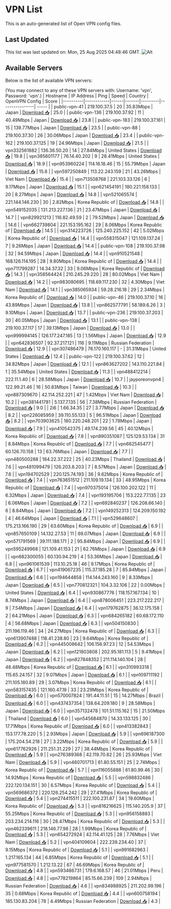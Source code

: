 # VPN List

This is an auto-generated list of Open VPN config files.

## Last Updated

This list was last updated on: Mon, 25 Aug 2025 04:48:46 GMT.
![Alt](https://repobeats.axiom.co/api/embed/186b98318ef1479477931607c1ad7d823f12451f.svg "Repobeats analytics image")

## Available Servers

Below is the list of available VPN servers:

(You may connect to any of these VPN servers with: Username: 'vpn', Password: 'vpn'.)
| Hostname | IP Address | Ping | Speed | Country | OpenVPN Config | Score |
|----------|------------|------|-------|---------|----------------| ----- |
| public-vpn-41 | 219.100.37.5 | 20 | 35.83Mbps | Japan | [Download 📥](./configs/server_0_JP.ovpn) | 25.0 |
| public-vpn-136 | 219.100.37.92 | 11 | 40.49Mbps | Japan | [Download 📥](./configs/server_1_JP.ovpn) | 23.8 |
| public-vpn-183 | 219.100.37.161 | 15 | 139.77Mbps | Japan | [Download 📥](./configs/server_2_JP.ovpn) | 23.5 |
| public-vpn-88 | 219.100.37.30 | 26 | 30.06Mbps | Japan | [Download 📥](./configs/server_3_JP.ovpn) | 23.4 |
| public-vpn-162 | 219.100.37.125 | 19 | 24.96Mbps | Japan | [Download 📥](./configs/server_4_JP.ovpn) | 21.5 |
| vpn332561882 | 136.36.50.20 | 14 | 27.84Mbps | United States | [Download 📥](./configs/server_5_US.ovpn) | 19.8 |
| vpn385601177 | 76.14.40.202 | 9 | 28.41Mbps | United States | [Download 📥](./configs/server_6_US.ovpn) | 18.9 |
| vpn953960224 | 114.16.18.46 | 15 | 55.79Mbps | Japan | [Download 📥](./configs/server_7_JP.ovpn) | 15.8 |
| vpn597250849 | 113.22.243.159 | 21 | 43.26Mbps | Viet Nam | [Download 📥](./configs/server_8_VN.ovpn) | 15.4 |
| vpn713508768 | 221.103.33.126 | 6 | 9.17Mbps | Japan | [Download 📥](./configs/server_9_JP.ovpn) | 15.1 |
| vpn621454191 | 180.221.158.133 | 20 | 8.27Mbps | Japan | [Download 📥](./configs/server_10_JP.ovpn) | 14.8 |
| vpn521065574 | 221.144.146.230 | 30 | 2.82Mbps | Korea Republic of | [Download 📥](./configs/server_11_KR.ovpn) | 14.8 |
| vpn549152035 | 131.213.227.136 | 21 | 23.47Mbps | Japan | [Download 📥](./configs/server_12_JP.ovpn) | 14.7 |
| vpn829921213 | 116.82.49.59 | 2 | 79.52Mbps | Japan | [Download 📥](./configs/server_13_JP.ovpn) | 14.6 |
| vpn662739804 | 221.153.195.162 | 29 | 8.06Mbps | Korea Republic of | [Download 📥](./configs/server_14_KR.ovpn) | 14.5 |
| vpn314223726 | 125.240.225.152 | 42 | 5.02Mbps | Korea Republic of | [Download 📥](./configs/server_15_KR.ovpn) | 14.4 |
| vpn558315047 | 121.109.137.24 | 7 | 9.26Mbps | Japan | [Download 📥](./configs/server_16_JP.ovpn) | 14.4 |
| public-vpn-108 | 219.100.37.98 | 32 | 94.59Mbps | Japan | [Download 📥](./configs/server_17_JP.ovpn) | 14.4 |
| vpn910521548 | 168.126.114.195 | 28 | 9.80Mbps | Korea Republic of | [Download 📥](./configs/server_18_KR.ovpn) | 14.4 |
| vpn711799287 | 14.34.37.32 | 33 | 9.06Mbps | Korea Republic of | [Download 📥](./configs/server_19_KR.ovpn) | 14.3 |
| vpn358564424 | 210.245.29.220 | 28 | 80.02Mbps | Viet Nam | [Download 📥](./configs/server_20_VN.ovpn) | 14.2 |
| vpn983080695 | 118.69.117.230 | 32 | 4.30Mbps | Viet Nam | [Download 📥](./configs/server_21_VN.ovpn) | 14.1 |
| vpn385065934 | 59.28.216.18 | 29 | 2.34Mbps | Korea Republic of | [Download 📥](./configs/server_22_KR.ovpn) | 14.0 |
| public-vpn-46 | 219.100.37.10 | 16 | 43.89Mbps | Japan | [Download 📥](./configs/server_23_JP.ovpn) | 13.8 |
| vpn862577791 | 58.189.6.26 | 3 | 9.10Mbps | Japan | [Download 📥](./configs/server_24_JP.ovpn) | 13.7 |
| public-vpn-236 | 219.100.37.203 | 30 | 40.05Mbps | Japan | [Download 📥](./configs/server_25_JP.ovpn) | 13.1 |
| public-vpn-138 | 219.100.37.117 | 17 | 39.13Mbps | Japan | [Download 📥](./configs/server_26_JP.ovpn) | 13.0 |
| vpn999994145 | 126.177.247.185 | 13 | 1.56Mbps | Japan | [Download 📥](./configs/server_27_JP.ovpn) | 12.9 |
| vpn642836507 | 92.37.217.121 | 116 | 9.11Mbps | Russian Federation | [Download 📥](./configs/server_28_RU.ovpn) | 12.9 |
| vpn307486479 | 76.170.160.117 | - | 31.31Mbps | United States | [Download 📥](./configs/server_29_US.ovpn) | 12.4 |
| public-vpn-122 | 219.100.37.62 | 12 | 34.82Mbps | Japan | [Download 📥](./configs/server_30_JP.ovpn) | 12.1 |
| vpn863627202 | 143.110.221.84 | 1 | 35.54Mbps | United States | [Download 📥](./configs/server_31_US.ovpn) | 11.3 |
| vpn488412214 | 222.11.1.40 | 6 | 28.58Mbps | Japan | [Download 📥](./configs/server_32_JP.ovpn) | 10.7 |
| jayporeonvpn4 | 122.99.21.46 | 16 | 50.83Mbps | Taiwan | [Download 📥](./configs/server_33_TW.ovpn) | 10.3 |
| vpn887309670 | 42.114.252.221 | 47 | 1.42Mbps | Viet Nam | [Download 📥](./configs/server_34_VN.ovpn) | 10.2 |
| vpn381441781 | 5.137.7.135 | 56 | 7.38Mbps | Russian Federation | [Download 📥](./configs/server_35_RU.ovpn) | 9.0 |
| 2i6 | 1.66.34.35 | 27 | 3.77Mbps | Japan | [Download 📥](./configs/server_36_JP.ovpn) | 8.2 |
| vpn226085959 | 39.110.55.133 | 5 | 96.51Mbps | Japan | [Download 📥](./configs/server_37_JP.ovpn) | 8.2 |
| vpn703903625 | 180.220.248.201 | 22 | 1.78Mbps | Japan | [Download 📥](./configs/server_38_JP.ovpn) | 7.9 |
| vpn410542375 | 49.174.239.56 | 45 | 40.12Mbps | Korea Republic of | [Download 📥](./configs/server_39_KR.ovpn) | 7.8 |
| vpn890351087 | 125.129.53.134 | 31 | 8.84Mbps | Korea Republic of | [Download 📥](./configs/server_40_KR.ovpn) | 7.7 |
| vpn662545477 | 60.126.70.158 | 13 | 63.76Mbps | Japan | [Download 📥](./configs/server_41_JP.ovpn) | 7.7 |
| vpn480500288 | 184.22.37.222 | 25 | 40.23Mbps | Thailand | [Download 📥](./configs/server_42_TH.ovpn) | 7.6 |
| vpn481099479 | 126.203.8.203 | 7 | 8.57Mbps | Japan | [Download 📥](./configs/server_43_JP.ovpn) | 7.6 |
| vpn194702529 | 220.125.74.193 | 36 | 9.62Mbps | Korea Republic of | [Download 📥](./configs/server_44_KR.ovpn) | 7.4 |
| vpn763651512 | 211.109.19.134 | 33 | 48.95Mbps | Korea Republic of | [Download 📥](./configs/server_45_KR.ovpn) | 7.4 |
| vpn970375014 | 126.100.202.122 | 11 | 6.32Mbps | Japan | [Download 📥](./configs/server_46_JP.ovpn) | 7.4 |
| vpn193195706 | 153.222.77.135 | 23 | 6.06Mbps | Japan | [Download 📥](./configs/server_47_JP.ovpn) | 7.2 |
| vpn692840237 | 126.208.66.140 | 6 | 8.84Mbps | Japan | [Download 📥](./configs/server_48_JP.ovpn) | 7.2 |
| vpn149252313 | 124.209.150.192 | 4 | 46.64Mbps | Japan | [Download 📥](./configs/server_49_JP.ovpn) | 7.1 |
| vpn529648607 | 175.213.166.190 | 29 | 63.60Mbps | Korea Republic of | [Download 📥](./configs/server_50_KR.ovpn) | 6.9 |
| vpn857650109 | 14.132.27.53 | 11 | 69.07Mbps | Japan | [Download 📥](./configs/server_51_JP.ovpn) | 6.9 |
| vpn571791569 | 39.111.188.171 | 2 | 95.84Mbps | Japan | [Download 📥](./configs/server_52_JP.ovpn) | 6.9 |
| vpn595249968 | 121.109.41.153 | 21 | 62.76Mbps | Japan | [Download 📥](./configs/server_53_JP.ovpn) | 6.9 |
| vpn682300055 | 60.130.94.219 | 4 | 53.36Mbps | Japan | [Download 📥](./configs/server_54_JP.ovpn) | 6.8 |
| vpn961061539 | 113.10.25.18 | 46 | 9.17Mbps | Korea Republic of | [Download 📥](./configs/server_55_KR.ovpn) | 6.7 |
| vpn419067235 | 115.37.185.28 | 7 | 85.84Mbps | Japan | [Download 📥](./configs/server_56_JP.ovpn) | 6.6 |
| vpn194644858 | 114.144.243.160 | 9 | 8.33Mbps | Japan | [Download 📥](./configs/server_57_JP.ovpn) | 6.5 |
| vpn770812321 | 104.3.32.106 | 22 | 0.00Mbps | United States | [Download 📥](./configs/server_58_US.ovpn) | 6.4 |
| vpn930867776 | 118.157.167.134 | 10 | 8.74Mbps | Japan | [Download 📥](./configs/server_59_JP.ovpn) | 6.4 |
| vpn878006451 | 223.217.222.217 | 9 | 7.54Mbps | Japan | [Download 📥](./configs/server_60_JP.ovpn) | 6.4 |
| vpn179762875 | 36.12.175.158 | 2 | 64.21Mbps | Japan | [Download 📥](./configs/server_61_JP.ovpn) | 6.3 |
| vpn684265182 | 60.68.172.110 | 4 | 56.68Mbps | Japan | [Download 📥](./configs/server_62_JP.ovpn) | 6.3 |
| vpn504150830 | 211.196.119.46 | 34 | 24.27Mbps | Korea Republic of | [Download 📥](./configs/server_63_KR.ovpn) | 6.3 |
| vpn613907488 | 118.41.238.80 | 23 | 9.64Mbps | Korea Republic of | [Download 📥](./configs/server_64_KR.ovpn) | 6.2 |
| vpn445008642 | 106.156.97.23 | 12 | 54.53Mbps | Japan | [Download 📥](./configs/server_65_JP.ovpn) | 6.2 |
| vpn121803808 | 202.95.181.113 | 5 | 9.41Mbps | Japan | [Download 📥](./configs/server_66_JP.ovpn) | 6.2 |
| vpn827848352 | 211.114.140.104 | 28 | 48.48Mbps | Korea Republic of | [Download 📥](./configs/server_67_KR.ovpn) | 6.1 |
| vpn310993318 | 115.65.24.157 | 32 | 9.07Mbps | Japan | [Download 📥](./configs/server_68_JP.ovpn) | 6.1 |
| vpn109711192 | 211.105.180.89 | 29 | 3.07Mbps | Korea Republic of | [Download 📥](./configs/server_69_KR.ovpn) | 6.1 |
| vpn583157435 | 121.160.47.19 | 33 | 23.29Mbps | Korea Republic of | [Download 📥](./configs/server_70_KR.ovpn) | 6.0 |
| vpn570007824 | 191.44.11.51 | 15 | 14.27Mbps | Brazil | [Download 📥](./configs/server_71_BR.ovpn) | 6.0 |
| vpn437437354 | 138.64.209.180 | 9 | 28.58Mbps | Japan | [Download 📥](./configs/server_72_JP.ovpn) | 6.0 |
| vpn357132478 | 101.51.115.162 | 15 | 21.50Mbps | Thailand | [Download 📥](./configs/server_73_TH.ovpn) | 6.0 |
| vpn545684870 | 14.33.133.125 | 30 | 17.71Mbps | Korea Republic of | [Download 📥](./configs/server_74_KR.ovpn) | 6.0 |
| vpn413382843 | 153.177.78.220 | 5 | 2.93Mbps | Japan | [Download 📥](./configs/server_75_JP.ovpn) | 5.9 |
| vpn696187300 | 175.204.54.218 | 27 | 3.22Mbps | Korea Republic of | [Download 📥](./configs/server_76_KR.ovpn) | 5.9 |
| vpn617762926 | 211.251.31.229 | 27 | 38.44Mbps | Korea Republic of | [Download 📥](./configs/server_77_KR.ovpn) | 5.9 |
| vpn276389368 | 42.119.70.82 | 26 | 25.93Mbps | Viet Nam | [Download 📥](./configs/server_78_VN.ovpn) | 5.9 |
| vpn460701713 | 61.80.55.151 | 25 | 2.74Mbps | Korea Republic of | [Download 📥](./configs/server_79_KR.ovpn) | 5.7 |
| vpn116055888 | 61.80.99.46 | 30 | 14.92Mbps | Korea Republic of | [Download 📥](./configs/server_80_KR.ovpn) | 5.5 |
| vpn598832486 | 222.120.134.151 | 30 | 6.57Mbps | Korea Republic of | [Download 📥](./configs/server_81_KR.ovpn) | 5.4 |
| vpn569686372 | 220.126.254.242 | 29 | 27.41Mbps | Korea Republic of | [Download 📥](./configs/server_82_KR.ovpn) | 5.4 |
| vpn274415511 | 222.100.231.87 | 34 | 19.60Mbps | Korea Republic of | [Download 📥](./configs/server_83_KR.ovpn) | 5.3 |
| vpn816216625 | 115.140.205.9 | 37 | 55.25Mbps | Korea Republic of | [Download 📥](./configs/server_84_KR.ovpn) | 5.3 |
| vpn956158883 | 203.234.214.116 | 30 | 28.47Mbps | Korea Republic of | [Download 📥](./configs/server_85_KR.ovpn) | 5.3 |
| vpn462339611 | 218.146.77.98 | 28 | 1.99Mbps | Korea Republic of | [Download 📥](./configs/server_86_KR.ovpn) | 5.3 |
| vpn654272924 | 42.114.41.125 | 28 | 7.76Mbps | Viet Nam | [Download 📥](./configs/server_87_VN.ovpn) | 5.2 |
| vpn404109604 | 222.239.234.40 | 37 | 9.15Mbps | Korea Republic of | [Download 📥](./configs/server_88_KR.ovpn) | 5.1 |
| vpn991682963 | 1.217.165.134 | 44 | 6.85Mbps | Korea Republic of | [Download 📥](./configs/server_89_KR.ovpn) | 5.1 |
| vpn977581570 | 1.212.13.22 | 67 | 46.69Mbps | Korea Republic of | [Download 📥](./configs/server_90_KR.ovpn) | 4.8 |
| vpn593486731 | 179.6.168.57 | 46 | 21.01Mbps | Peru | [Download 📥](./configs/server_91_PE.ovpn) | 4.8 |
| vpn778219864 | 85.15.66.239 | 109 | 2.94Mbps | Russian Federation | [Download 📥](./configs/server_92_RU.ovpn) | 4.6 |
| vpn834988925 | 211.202.99.196 | 35 | 0.68Mbps | Korea Republic of | [Download 📥](./configs/server_93_KR.ovpn) | 4.4 |
| vpn600758194 | 185.130.83.204 | 78 | 4.49Mbps | Russian Federation | [Download 📥](./configs/server_94_RU.ovpn) | 4.3 |
